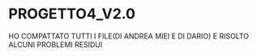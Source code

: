 # PROGETTO4_V2.0
HO COMPATTATO TUTTI I FILE(DI ANDREA MIEI E DI DARIO) E RISOLTO ALCUNI PROBLEMI RESIDUI
